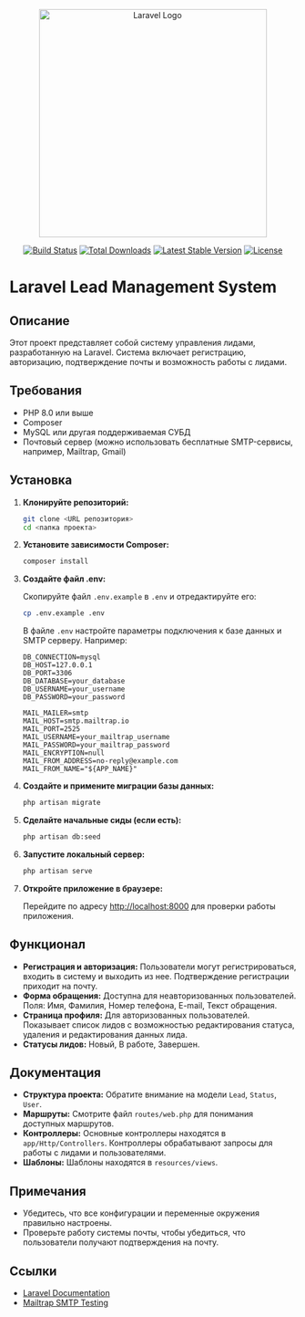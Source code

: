 <p align="center"><a href="https://laravel.com" target="_blank"><img src="https://raw.githubusercontent.com/laravel/art/master/logo-lockup/5%20SVG/2%20CMYK/1%20Full%20Color/laravel-logolockup-cmyk-red.svg" width="400" alt="Laravel Logo"></a></p>

<p align="center">
<a href="https://github.com/laravel/framework/actions"><img src="https://github.com/laravel/framework/workflows/tests/badge.svg" alt="Build Status"></a>
<a href="https://packagist.org/packages/laravel/framework"><img src="https://img.shields.io/packagist/dt/laravel/framework" alt="Total Downloads"></a>
<a href="https://packagist.org/packages/laravel/framework"><img src="https://img.shields.io/packagist/v/laravel/framework" alt="Latest Stable Version"></a>
<a href="https://packagist.org/packages/laravel/framework"><img src="https://img.shields.io/packagist/l/laravel/framework" alt="License"></a>
</p>

# Laravel Lead Management System

## Описание

Этот проект представляет собой систему управления лидами, разработанную на Laravel. Система включает регистрацию, авторизацию, подтверждение почты и возможность работы с лидами.

## Требования

- PHP 8.0 или выше
- Composer
- MySQL или другая поддерживаемая СУБД
- Почтовый сервер (можно использовать бесплатные SMTP-сервисы, например, Mailtrap, Gmail)

## Установка

1. **Клонируйте репозиторий:**

    ```bash
    git clone <URL репозитория>
    cd <папка проекта>
    ```

2. **Установите зависимости Composer:**

    ```bash
    composer install
    ```

3. **Создайте файл .env:**

   Скопируйте файл `.env.example` в `.env` и отредактируйте его:

    ```bash
    cp .env.example .env
    ```

   В файле `.env` настройте параметры подключения к базе данных и SMTP серверу. Например:

    ```env
    DB_CONNECTION=mysql
    DB_HOST=127.0.0.1
    DB_PORT=3306
    DB_DATABASE=your_database
    DB_USERNAME=your_username
    DB_PASSWORD=your_password

    MAIL_MAILER=smtp
    MAIL_HOST=smtp.mailtrap.io
    MAIL_PORT=2525
    MAIL_USERNAME=your_mailtrap_username
    MAIL_PASSWORD=your_mailtrap_password
    MAIL_ENCRYPTION=null
    MAIL_FROM_ADDRESS=no-reply@example.com
    MAIL_FROM_NAME="${APP_NAME}"
    ```

4. **Создайте и примените миграции базы данных:**

    ```bash
    php artisan migrate
    ```

5. **Сделайте начальные сиды (если есть):**

    ```bash
    php artisan db:seed
    ```

6. **Запустите локальный сервер:**

    ```bash
    php artisan serve
    ```

7. **Откройте приложение в браузере:**

   Перейдите по адресу [http://localhost:8000](http://localhost:8000) для проверки работы приложения.

## Функционал

- **Регистрация и авторизация:** Пользователи могут регистрироваться, входить в систему и выходить из нее. Подтверждение регистрации приходит на почту.
- **Форма обращения:** Доступна для неавторизованных пользователей. Поля: Имя, Фамилия, Номер телефона, E-mail, Текст обращения.
- **Страница профиля:** Для авторизованных пользователей. Показывает список лидов с возможностью редактирования статуса, удаления и редактирования данных лида.
- **Статусы лидов:** Новый, В работе, Завершен.

## Документация

- **Структура проекта:** Обратите внимание на модели `Lead`, `Status`, `User`.
- **Маршруты:** Смотрите файл `routes/web.php` для понимания доступных маршрутов.
- **Контроллеры:** Основные контроллеры находятся в `app/Http/Controllers`. Контроллеры обрабатывают запросы для работы с лидами и пользователями.
- **Шаблоны:** Шаблоны находятся в `resources/views`.

## Примечания

- Убедитесь, что все конфигурации и переменные окружения правильно настроены.
- Проверьте работу системы почты, чтобы убедиться, что пользователи получают подтверждения на почту.

## Ссылки

- [Laravel Documentation](https://laravel.com/docs)
- [Mailtrap SMTP Testing](https://mailtrap.io)

